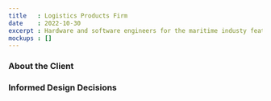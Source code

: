 ```yaml
---
title   : Logistics Products Firm
date    : 2022-10-30
excerpt : Hardware and software engineers for the maritime industy feature a wide array of expertise.
mockups : []
---
```


### About the Client



### Informed Design Decisions


